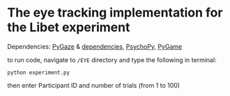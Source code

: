 # The eye tracking implementation for the Libet experiment

Dependencies: [PyGaze](http://www.pygaze.org/downloads/) & [dependencies](https://www.pygaze.org/installation/), [PsychoPy](https://pypi.org/project/PsychoPy/), [PyGame](https://pypi.org/project/Pygame/)

to run code, navigate to `/EYE` directory and type the following in terminal:
```
python experiment.py
```
then enter Participant ID and number of trials (from 1 to 100)
